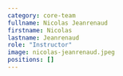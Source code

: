 ```yaml
---
category: core-team
fullname: Nicolas Jeanrenaud
firstname: Nicolas
lastname: Jeanrenaud
role: "Instructor"
image: nicolas-jeanrenaud.jpeg
positions: []
---
```

